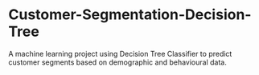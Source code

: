 # Customer-Segmentation-Decision-Tree
A machine learning project using Decision Tree Classifier to predict customer segments based on demographic and behavioural data.
